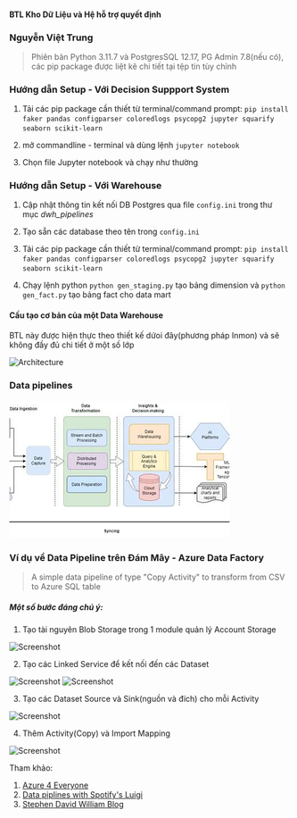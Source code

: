 #### BTL Kho Dữ Liệu và Hệ hỗ trợ quyết định

### Nguyễn Việt Trung

> Phiên bản Python 3.11.7 và PostgresSQL 12.17, PG Admin 7.8(nếu có), các
> pip package được liệt kê chi tiết tại tệp tin tùy chỉnh

### Hướng dẫn Setup - Với Decision Suppport System

1. Tải các pip package cần thiết từ terminal/command prompt: ```pip install faker pandas configparser coloredlogs psycopg2 jupyter squarify seaborn scikit-learn```

2. mở commandline - terminal và dùng lệnh ```jupyter notebook```

3. Chọn file Jupyter notebook và chạy như thường

### Hướng dẫn Setup - Với Warehouse

1. Cập nhật thông tin kết nối DB Postgres qua file `config.ini` trong thư mục *dwh_pipelines*

2. Tạo sẵn các database theo tên trong `config.ini`

3. Tải các pip package cần thiết từ terminal/command prompt: ```pip install faker pandas configparser coloredlogs psycopg2 jupyter squarify seaborn scikit-learn```

4. Chạy lệnh python  ```python gen_staging.py``` tạo bảng dimension và ```python gen_fact.py``` tạo bảng fact cho data mart

#### Cấu tạo cơ bản của một Data Warehouse

BTL này được hiện thực theo thiết kế dứoi đây(phương pháp Inmon) và sẽ không đầy đủ chi tiết ở một số lớp
 
![Architecture](arch.png)

### Data pipelines

![Data Pipeline Components](dp.jpg)


### Ví dụ về Data Pipeline trên Đám Mây - Azure Data Factory


> A simple data pipeline of type "Copy Activity" to transform from CSV to Azure SQL table

##### Một số bước đáng chú ý:

1. Tạo tài nguyên Blob Storage trong 1 module quản lý Account Storage

![Screenshot](./upload-blob-csv.png)

2. Tạo các Linked Service để kết nối đến các Dataset

![Screenshot](./create-linkedservice-and-dataset-1.png)
![Screenshot](./create-linkedservice-and-dataset-2.png)

3. Tạo các Dataset Source và Sink(nguồn và đích) cho mỗi Activity

![Screenshot](./create-dataset.png)

4. Thêm Activity(Copy) và Import Mapping

![Screenshot](./add-copy-activity-and-check-mapping.png)


Tham khảo:

1. [Azure 4 Everyone](https://azure4everyone.com/)
2. [Data piplines with Spotify's Luigi](https://dev.to/mpangrazzi/data-pipelines-with-luigi-87d)
3. [Stephen David William Blog](https://stephendavidwilliams.com/how-i-created-a-postgres-data-warehouse-with-python-sql)

